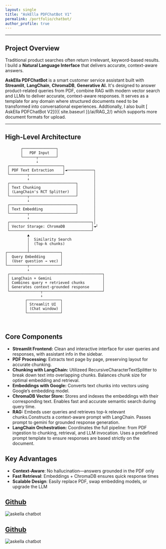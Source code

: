 ```yaml
---
layout: single
title: "AskElla PDFChatBot V1"
permalink: /portfolio/chatbot/
author_profile: true
---
```


---

##  Project Overview


Traditional product searches often return irrelevant, keyword-based results. <br>
I build a **Natural Language Interface** that delivers accurate, context-aware answers.
<br>

**AskElla PDFChatBot** is a smart customer service assistant built with **Streamlit**, **LangChain**, **ChromaDB**, **Generative AI.** 
It's designed to answer product-related queries from PDF, combine RAG with modern vector search and LLMs to deliver accurate, context-aware responses. It serves as a template for any domain where structured documents need to be transformed into conversational experiences. Addtionally, I also built [ AskElla PDFChatBot V2]({{ site.baseurl }}/ai/RAG_2/) which supports more document formats for upload.

---

## High-Level Architecture

```
       ┌───────────────┐
       │   PDF Input   │ 
       └──────┬────────┘
              ↓
 ┌────────────────────────┐
 │ PDF Text Extraction    │◄────────────┐                
 └────────┬───────────────┘             │
          ↓                             │
 ┌──────────────────────────────┐       │
 │ Text Chunking                │       │
 │ (LangChain's RCT Splitter)   │       │
 └────────┬─────────────────────┘       │
          ↓                             │
 ┌──────────────────────────────┐       │
 │ Text Embedding               │       │  
 └────────┬─────────────────────┘       │
          ↓                             │
 ┌─────────────────────────────────────┐│
 │ Vector Storage: ChromaDB            │◄┘
 └─────────────────────────────────────┘
          ▲
          │  Similarity Search
          │  (Top-k chunks)
          │
┌─────────┴──────────────┐
│  Query Embedding       │
│  (User question → vec) │
└─────────┬──────────────┘
          ↓
 ┌──────────────────────────────────────────┐
 │ LangChain + Gemini                       │
 │ Combines query + retrieved chunks        │
 │ Generates context-grounded response      │
 └──────────────┬───────────────────────────┘
                ↓
         ┌───────────────┐
         │ Streamlit UI  │
         │ (Chat window) │
         └───────────────┘

         
```


## Core Components
- **Streamlit Frontend:** Clean and interactive interface for user queries and responses, with assistant info in the sidebar.
- **PDF Processing:** Extracts text page by page, preserving layout for accurate chunking.
- **Chunking with LangChain:** Utilizeed RecursiveCharacterTextSplitter to break down text into overlapping chunks. Balances chunk size for optimal embedding and retrieval.
- **Embeddings with Google:** Converts text chunks into vectors using Google’s embedding model.
- **ChromaDB Vector Store:** Stores and indexes the embeddings with their corresponding text. Enables fast and accurate semantic search during query time.
- **RAG:** Embeds user queries and retrieves top-k relevant chunks.Constructs a context-aware prompt with LangChain. Passes prompt to gemini for grounded response generation.
- **LangChain Orchestration:** Coordinates the full pipeline: from PDF ingestion to chunking, retrieval, and LLM invocation. Uses a predefined prompt template to ensure responses are based strictly on the document.

## Key Advantages

- **Context-Aware**: No hallucination—answers grounded in the PDF only
- **Fast Retrieval**: Embeddings + ChromaDB ensures quick response times
- **Scalable Design**: Easily replace PDF, swap embedding models, or upgrade the LLM

## [Github](https://github.com/Ellalytics/CustomerServiceAssistant)
<img src="/blog/assets/images/askella_1.png" alt="askella chatbot">


## [Github](https://github.com/Ellalytics/ShoeStoreCustomerServiceAssistantMultimodal)
<img src="/blog/assets/images/askella_2.png" alt="askella chatbot">